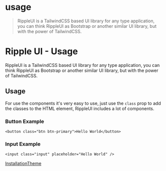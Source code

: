 # usage

> RippleUI is a TailwindCSS based UI library for any type application,
> you can think RippleUI as Bootstrap or another similar UI library, but with the power of TailwindCSS.

# Ripple UI - Usage

RippleUI is a TailwindCSS based UI library for any type application, you can think RippleUI as Bootstrap or another similar UI library, but with the power of TailwindCSS.

## [​](#usage)Usage

For use the components it's very easy to use, just use the `class` prop to add the classes to the HTML element, RippleUI includes a lot of components.

### Button Example

    <button class="btn btn-primary">Hello World</button>

### Input Example

    <input class="input" placeholder="Hello World" />

[Installation](/docs/get-started/installation)[Theme](/docs/get-started/theme)
